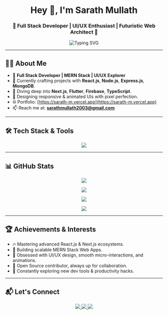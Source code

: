 <h1 align="center">Hey 👋, I'm Sarath Mullath</h1>
<h3 align="center">🚀 Full Stack Developer | UI/UX Enthusiast | Futuristic Web Architect 🚀</h3>

<p align="center">
  <img src="https://readme-typing-svg.demolab.com?font=Fira+Code&size=24&pause=1000&color=00FFC2&center=true&vCenter=true&width=600&lines=MERN+Stack+Developer+%F0%9F%92%BB;React.js+UI+Specialist+%F0%9F%92%BB;Pixel-Perfect+Design+Lover+%F0%9F%96%8C%EF%B8%8F;Lifelong+Learner+%F0%9F%92%AF" alt="Typing SVG" />
</p>

---

## 🧑‍💻 About Me
- 💼 **Full Stack Developer | MERN Stack | UI/UX Explorer**
- 🚀 Currently crafting projects with **React.js**, **Node.js**, **Express.js**, **MongoDB**.
- 🌱 Diving deep into **Next.js**, **Flutter**, **Firebase**, **TypeScript**.
- 🎨 Designing responsive & animated UIs with pixel perfection.
- 🌐 Portfolio: [https://sarath-m.vercel.app](https://sarath-m.vercel.app)
- 📫 Reach me at: **sarathmullath2003@gmail.com**

---

## 🛠️ Tech Stack & Tools
<p align="center">
  <img src="https://skillicons.dev/icons?i=html,css,js,ts,react,nextjs,nodejs,express,mongodb,firebase,figma,git,github,bootstrap,tailwind,postman" />
</p>

---

## 📊 GitHub Stats
<p align="center">
  <img src="https://github-readme-stats.vercel.app/api?username=sarathmullath&show_icons=true&theme=midnight-purple&hide_border=true&custom_title=Sarath's%20GitHub%20Stats" />
</p>

<p align="center">
  <img src="https://github-readme-streak-stats.herokuapp.com/?user=sarathmullath&theme=highcontrast&fire=FF7F50&hide_border=true" />
</p>

<p align="center">
  <img src="https://github-readme-stats.vercel.app/api/top-langs/?username=sarathmullath&layout=donut-vertical&theme=transparent&hide_border=true" />
</p>

<p align="center">
  <img src="https://github-profile-trophy.vercel.app/?username=sarathmullath&theme=algolia&no-bg=true&no-frame=true" />
</p>

---

## 🏆 Achievements & Interests
- 🔥 Mastering advanced React.js & Next.js ecosystems.
- 🎯 Building scalable MERN Stack Web Apps.
- 🎨 Obsessed with UI/UX design, smooth micro-interactions, and animations.
- 🤝 Open Source contributor, always up for collaboration.
- 🚀 Constantly exploring new dev tools & productivity hacks.

---

## 📬 Let's Connect
<p align="center">
  <a href="https://linkedin.com/in/sarathmullath" target="_blank">
    <img src="https://img.shields.io/badge/LinkedIn-0A66C2?style=flat-square&logo=linkedin&logoColor=white" />
  </a>
  <a href="mailto:sarathmullath2003@gmail.com" target="_blank">
    <img src="https://img.shields.io/badge/Gmail-D14836?style=flat-square&logo=gmail&logoColor=white" />
  </a>
  <a href="https://sarath-m.vercel.app" target="_blank">
    <img src="https://img.shields.io/badge/Portfolio-000000?style=flat-square&logo=vercel&logoColor=white" />
  </a>
</p>
